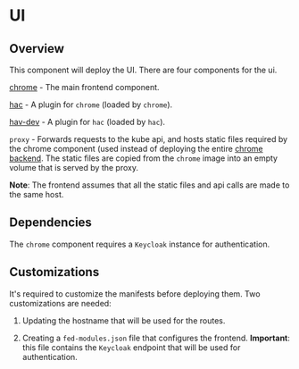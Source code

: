 # UI

## Overview

This component will deploy the UI.
There are four components for the ui.

[chrome](https://github.com/RedHatInsights/insights-chrome) - The main frontend component.

[hac](https://github.com/openshift/hac-core) - A plugin for `chrome` (loaded by `chrome`).

[hav-dev](https://github.com/openshift/hac-dev) - A plugin for `hac` (loaded by `hac`).

`proxy` - Forwards requests to the kube api, and hosts
static files required by the chrome component
(used instead of deploying the entire [chrome backend](https://github.com/RedHatInsights/chrome-service-backend). The static files are copied from the `chrome` image into an empty volume
that is served by the proxy.

**Note**: The frontend assumes that all the static files and api calls are made to the same host.


## Dependencies

The `chrome` component requires a `Keycloak` instance for authentication.

## Customizations

It's required to customize the manifests before deploying them. Two customizations are needed:

1. Updating the hostname that will be used for the routes.

2. Creating a `fed-modules.json` file that configures the frontend. **Important**: this file contains the `Keycloak` endpoint that will be used for authentication.
